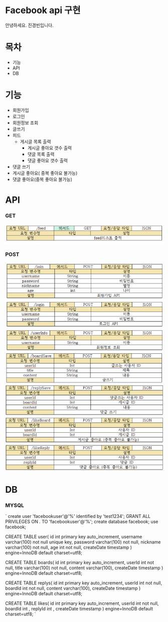 

# Facebook api 구현


안녕하세요. 
진경빈입니다.  



# 목차
- 기능
- API
- DB
  
# 기능 
- 회원가입
- 로그인
- 회원정보 조회
- 글쓰기
- 피드
    - 게시글 목록 출력
        - 게시글 좋아요 갯수 출력
       - 댓글 목록 출력
       - 댓글 좋아요 갯수 출력
- 댓글 쓰기
- 게시글 좋아요( 중복 좋아요 불가능)
- 댓글 좋아요(중복 좋아요 불가능)

# API

### GET
 ![image](./mdimg/3.png)

### POST
 ![image](./mdimg/1.png)
 ![image](./mdimg/2.png)
 
 # DB

### MYSQL

`
create user 'facebookuser'@'%' identified by 'test1234';
GRANT ALL PRIVILEGES ON *.* TO 'facebookuser'@'%';
create database facebook;
use facebook;

CREATE TABLE user(
    id int primary key auto_increment,
    username varchar(100) not null unique key,
    password varchar(100) not null,
    nickname varchar(100) not null,
    age int not null,
    createDate timestamp
) engine=InnoDB default charset=utf8;

CREATE TABLE boards(
    id int primary key auto_increment,
    userId int not null,
    title varchar(100) not null,
    content varchar(100),
    createDate timestamp
) engine=InnoDB default charset=utf8;

CREATE TABLE replys(
    id int primary key auto_increment,
    userId int not null,
    boardId int not null,
    content varchar(100),
    createDate timestamp
) engine=InnoDB default charset=utf8;


CREATE TABLE likes(
    id int primary key auto_increment,
    userId int not null,
    boardId int ,
    replyId int ,
    createDate timestamp
) engine=InnoDB default charset=utf8;
`

